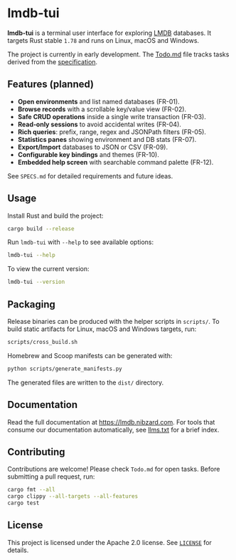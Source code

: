 # lmdb-tui

**lmdb-tui** is a terminal user interface for exploring [LMDB](https://symas.com/lmdb/) databases. It targets Rust stable `1.78` and runs on Linux, macOS and Windows.

The project is currently in early development. The [Todo.md](Todo.md) file tracks tasks derived from the [specification](SPECS.md).

## Features (planned)

- **Open environments** and list named databases (FR-01).
- **Browse records** with a scrollable key/value view (FR-02).
- **Safe CRUD operations** inside a single write transaction (FR-03).
- **Read‑only sessions** to avoid accidental writes (FR-04).
- **Rich queries**: prefix, range, regex and JSONPath filters (FR-05).
- **Statistics panes** showing environment and DB stats (FR-07).
- **Export/Import** databases to JSON or CSV (FR-09).
- **Configurable key bindings** and themes (FR-10).
- **Embedded help screen** with searchable command palette (FR-12).

See `SPECS.md` for detailed requirements and future ideas.

## Usage

Install Rust and build the project:

```bash
cargo build --release
```

Run `lmdb-tui` with `--help` to see available options:

```bash
lmdb-tui --help
```

To view the current version:

```bash
lmdb-tui --version
```

## Packaging

Release binaries can be produced with the helper scripts in `scripts/`.
To build static artifacts for Linux, macOS and Windows targets, run:

```bash
scripts/cross_build.sh
```

Homebrew and Scoop manifests can be generated with:

```bash
python scripts/generate_manifests.py
```

The generated files are written to the `dist/` directory.

## Documentation

Read the full documentation at <https://lmdb.nibzard.com>.
For tools that consume our documentation automatically, see
[llms.txt](https://lmdb.nibzard.com/llms.txt) for a brief index.

## Contributing

Contributions are welcome! Please check `Todo.md` for open tasks. Before submitting a pull request, run:

```bash
cargo fmt --all
cargo clippy --all-targets --all-features
cargo test
```

## License

This project is licensed under the Apache 2.0 license. See [`LICENSE`](LICENSE) for details.
